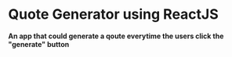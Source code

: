 # Quote Generator using ReactJS

**An app that could generate a qoute everytime the users click the "generate" button**
